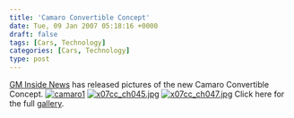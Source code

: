 ```yaml
---
title: 'Camaro Convertible Concept'
date: Tue, 09 Jan 2007 05:18:16 +0000
draft: false
tags: [Cars, Technology]
categories: [Cars, Technology]
type: post
---
```


[GM Inside News](http://www.gminsidenews.com) has released pictures of the new Camaro Convertible Concept. [](http://www.blogsmithmedia.com/www.autoblog.com/media/2007/01/x07cc_ch028.jpg)[![camaro1](http://zeusville.files.wordpress.com/2007/01/x07cc_ch028.jpg)](http://zeusville.files.wordpress.com/2007/01/x07cc_ch028.jpg "camaro1") [](http://www.blogsmithmedia.com/www.autoblog.com/media/2007/01/x07cc_ch028.jpg) [](http://www.blogsmithmedia.com/www.autoblog.com/media/2007/01/x07cc_ch045.jpg) [![x07cc_ch045.jpg](http://zeusville.files.wordpress.com/2007/01/x07cc_ch045.jpg)](http://zeusville.files.wordpress.com/2007/01/x07cc_ch045.jpg "x07cc_ch045.jpg") [](http://www.blogsmithmedia.com/www.autoblog.com/media/2007/01/x07cc_ch045.jpg) [](http://www.blogsmithmedia.com/www.autoblog.com/media/2007/01/x07cc_ch047.jpg) [![x07cc_ch047.jpg](http://zeusville.files.wordpress.com/2007/01/x07cc_ch047.jpg)](http://zeusville.files.wordpress.com/2007/01/x07cc_ch047.jpg "x07cc_ch047.jpg") [](http://www.blogsmithmedia.com/www.autoblog.com/media/2007/01/x07cc_ch047.jpg) Click here for the full [gallery](http://www.autoblog.com/photos/camaro-convertible-concept/).
